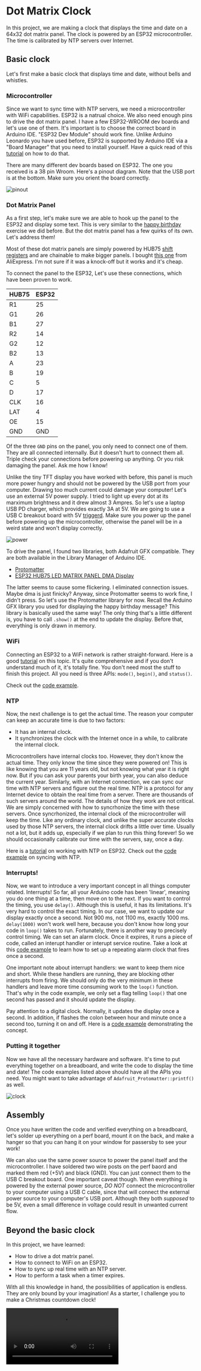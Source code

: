 # Dot Matrix Clock

In this project, we are making a clock that displays the time and date on a 64x32 dot matrix panel. The clock is powered by an ESP32 microcontroller. The time is calibrated by NTP servers over Internet. 
<!-- Optionally, we can use an RTC module to keep the time when the microcontroller is unplugged or during power outages. -->

## Basic clock
Let's first make a basic clock that displays time and date, without bells and whistles.

### Microcontroller
Since we want to sync time with NTP servers, we need a microcontroller with WiFi capabilities. ESP32 is a natrual choice. We also need enough pins to drive the dot matrix panel. I have a few ESP32-WROOM dev boards and let's use one of them. It's important is to choose the correct board in Arduino IDE. "ESP32 Dev Module" should work fine. Unlike Arduino Leonardo you have used before, ESP32 is supported by Arduino IDE via a "Board Manager" that you need to install yourself. Have a quick read of this [tutorial](https://randomnerdtutorials.com/installing-the-esp32-board-in-arduino-ide-windows-instructions/) on how to do that.

There are many different dev boards based on ESP32. The one you received is a 38 pin Wroom. Here's a pinout diagram. Note that the USB port is at the bottom. Make sure you orient the board correctly.

![pinout](./media/esp32-pinout.png.webp)

### Dot Matrix Panel
As a first step, let's make sure we are able to hook up the panel to the ESP32 and display some text. This is very similar to the [happy birthday](https://github.com/delingren/happybirthday) exercise we did before. But the dot matrix panel has a few quirks of its own. Let's address them!

Most of these dot matrix panels are simply powered by HUB75 [shift registers](https://learn.sparkfun.com/tutorials/shift-registers/all) and are chainable to make bigger panels. I bought [this one](https://www.waveshare.com/wiki/RGB-Matrix-P5-64x32) from AliExpress. I'm not sure if it was a knock-off but it works and it's cheap.

To connect the panel to the ESP32, Let's use these connections, which have been proven to work.

| HUB75 | ESP32 |
|-----|-----|
| R1  | 25  |
| G1  | 26  |
| B1  | 27  |
| R2  | 14  |
| G2  | 12  |
| B2  | 13  |
| A   | 23  |
| B   | 19  |
| C   | 5   |
| D   | 17  |
| CLK | 16  |
| LAT | 4   |
| OE  | 15  |
| GND | GND |

Of the three `GND` pins on the panel, you only need to connect one of them. They are all connected internally. But it doesn't hurt to connect them all. Triple check your connections before powering up anything. Or you risk damaging the panel. Ask me how I know!

Unlike the tiny TFT display you have worked with before, this panel is much more power hungry and should not be powered by the USB port from your computer. Drawing too much current could damage your computer! Let's use an external 5V power supply. I tried to light up every dot at its marximum brightness and it drew almost 3 Ampres. So let's use a laptop USB PD charger, which provides exactly 3A at 5V. We are going to use a USB C breakout board with 5V [triggerd](https://learn.adafruit.com/usb-pd-hacks/things-to-know). Make sure you power up the panel before powering up the microcontroller, otherwise the panel will be in a weird state and won't display correctly.

![power](./media/IMG_1596.jpeg)

To drive the panel, I found two libraries, both Adafruit GFX compatible. They are both available in the Library Manager of Arduino IDE.

* [Protomatter](https://docs.arduino.cc/libraries/adafruit-protomatter/)
* [ESP32 HUB75 LED MATRIX PANEL DMA Display](https://docs.arduino.cc/libraries/esp32-hub75-led-matrix-panel-dma-display/)

The latter seems to cause some flickering. I eliminated connection issues. Maybe dma is just finicky? Anyway, since Protomatter seems to work fine, I didn't press. So let's use the Protomatter library for now. Recall the Arduino GFX library you used for displaying the happy birthday message? This library is basically used the same way! The only thing that's a little different is, you have to call `.show()` at the end to update the display. Before that, everything is only drawn in memory.

### WiFi
Connecting an ESP32 to a WiFi network is rather straight-forward. Here is a good [tutorial](https://randomnerdtutorials.com/esp32-useful-wi-fi-functions-arduino/) on this topic. It's quite comprehensive and if you don't understand much of it, it's totally fine. You don't need most the stuff to finish this project. All you need is three APIs: `mode()`, `begin()`, and `status()`.

Check out the [code example](./esp32-protomatter/).

### NTP
Now, the next challenge is to get the actual time. The reason your computer can keep an accurate time is due to two factors:

* It has an internal clock.
* It synchronizes the clock with the Internet once in a while, to calibrate the internal clock.

Microcontrollers have internal clocks too. However, they don't know the actual time. They only know the time since they were powered on! This is like knowing that you are 11 years old, but not knowing what year it is right now. But if you can ask your parents your birth year, you can also deduce the current year. Similarly, with an Internet connection, we can sync our time with NTP servers and figure out the real time. NTP is a protocol for any Internet device to obtain the real time from a server. There are thousands of such servers around the world. The details of how they work are not critical. We are simply concerned with how to syncrhonize the time with these servers. Once syncrhonized, the internal clock of the microcontroller will keep the time. Like any ordinary clock, and unlike the super accurate clocks used by those NTP servers, the internal clock drifts a little over time. Usually not a lot, but it adds up, especially if we plan to run this thing forever! So we should occasionally calibrate our time with the servers, say, once a day.

Here is a [tutorial](https://lastminuteengineers.com/esp32-ntp-server-date-time-tutorial/) on working with NTP on ESP32. Check out the [code example](./esp32-ntp/) on syncing with NTP.

### Interrupts!

Now, we want to introduce a very important concept in all things computer related. Interrupts! So far, all your Arduino code has been 'linear', meaning you do one thing at a time, then move on to the next. If you want to control the timing, you use `delay()`. Although this is useful, it has its limitations. It's very hard to control the exact timing. In our case, we want to update our display exactly once a second. Not 900 ms, not 1100 ms, exactly 1000 ms. `delay(1000)` won't work well here, because you don't know how long your code in `loop()` takes to run. Fortunately, there is another way to precisely control timing. We can set an alarm clock. Once it expires, it runs a piece of code, called an interupt handler or interupt service routine. Take a look at this [code example](./esp32-timer/) to learn how to set up a repeating alarm clock that fires once a second.

One important note about interrupt handlers: we want to keep them nice and short. While these handlers are running, they are blocking other interrupts from firing. We should only do the very minimum in these handlers and leave more time consuming work to the `loop()` function. That's why in the code example, we only set a flag telling `loop()` that one second has passed and it should update the display.

Pay attention to a digital clock. Normally, it updates the display once a second. In addition, if flashes the colon between hour and minute once a second too, turning it on and off. Here is a [code example](./esp32-flash/) demonstrating the concept.

### Putting it together

Now we have all the necessary hardware and software. It's time to put everything together on a breadboard, and write the code to display the time and date! The code examples listed above should have all the APIs you need. You might want to take advantage of `Adafruit_Protomatter::printf()` as well.

![clock](./media/IMG_1597.jpeg)

<!-- ## RTC module

Don't worry about this section until everything else is working. If you're done with everything else, let's improve it by adding an RTC module so that we can keep the time even when the microcontrolled is not powered on.

An RTC module is a simple device that keeps time with a button battery. We are going to use a *DS3231* RTC module. Here is a [tutorial](https://randomnerdtutorials.com/esp32-ds3231-real-time-clock-arduino/#intro-rtc) on how to interact with an RTC module on an ESP32. -->

## Assembly

Once you have written the code and verified everything on a breadboard, let's solder up everything on a perf board, mount it on the back, and make a hanger so that you can hang it on your window for passersby to see your work!

We can also use the same power source to power the panel itself and the microcontroller. I have soldered two wire posts on the perf baord and marked them red (+5V) and black (GND). You can just connect them to the USB C breakout board. One important caveat though. When everything is powered by the external power source, *DO NOT* connect the microcontroller to your computer using a USB C cable, since that will connect the external power source to your computer's USB port. Although they both *supposed* to be 5V, even a small difference in voltage could result in unwanted current flow.

## Beyond the basic clock

In this project, we have learned:

* How to drive a dot matrix panel.
* How to connect to WiFi on an ESP32.
* How to sync up real time with an NTP server.
* How to perform a task when a timer expires.

With all this knowledge in hand, the possibilities of application is endless. They are only bound by your imagination! As a starter, I challenge you to make a Christmas countdown clock!

![xmas-countdown](./media/xmas-countdown.mov)

